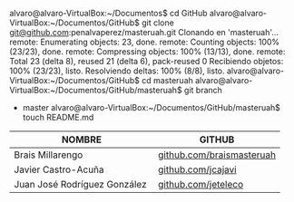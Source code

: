 alvaro@alvaro-VirtualBox:~/Documentos$ cd GitHub
alvaro@alvaro-VirtualBox:~/Documentos/GitHub$ git clone git@github.com:penalvaperez/masteruah.git
Clonando en 'masteruah'...
remote: Enumerating objects: 23, done.
remote: Counting objects: 100% (23/23), done.
remote: Compressing objects: 100% (13/13), done.
remote: Total 23 (delta 8), reused 21 (delta 6), pack-reused 0
Recibiendo objetos: 100% (23/23), listo.
Resolviendo deltas: 100% (8/8), listo.
alvaro@alvaro-VirtualBox:~/Documentos/GitHub$ cd masteruah
alvaro@alvaro-VirtualBox:~/Documentos/GitHub/masteruah$ git branch
* master
alvaro@alvaro-VirtualBox:~/Documentos/GitHub/masteruah$ touch README.md

| NOMBRE | GITHUB |
| ------ | ------ |
|  Brais Millarengo  |  [github.com/braismasteruah](https://github.com/braismasteruah)  |
|  Javier Castro-Acuña  |  [github.com/jcajavi](https://github.com/jcajavi)  |
|  Juan José Rodríguez González   |  [github.com/jeteleco](https://github.com/jeteleco)  |

